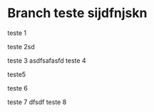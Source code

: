 # Branch teste sijdfnjskn

teste 1

teste 2sd

teste 3
asdfsafasfd
teste 4

teste5

teste 6

teste 7
dfsdf
teste 8
